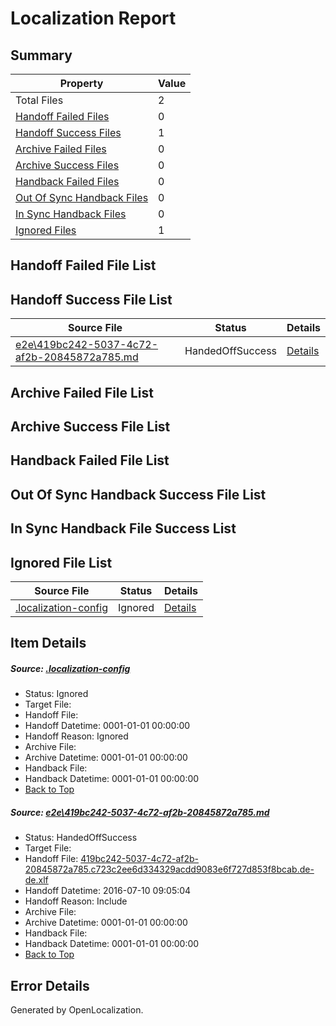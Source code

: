 # <a name='report-top'></a> Localization Report

## Summary
 Property | Value 
 -------- | ----- 
 Total Files | 2
[ Handoff Failed Files ](#handoff-failed-list)| 0
[ Handoff Success Files ](#handoff-success-list)| 1
[ Archive Failed Files ](#archive-failed-list)| 0
[ Archive Success Files ](#archive-success-list)| 0
[ Handback Failed Files ](#handback-failed-list)| 0
[ Out Of Sync Handback Files ](#outofsync-handback-success-list)| 0
[ In Sync Handback Files ](#insync-handback-success-list)| 0
[ Ignored Files ](#ignored-list)| 1

## <a name='handoff-failed-list'></a> Handoff Failed File List

## <a name='handoff-success-list'></a> Handoff Success File List
 Source File | Status | Details 
 ----------- | ------ | ------- 
 [e2e\419bc242-5037-4c72-af2b-20845872a785.md](https://github.com/OpenLocalizationTestOrg/oltest/blob/216aa85f1b46bb9b3c50a65c1de89609f2bbf216/e2e/419bc242-5037-4c72-af2b-20845872a785.md) | HandedOffSuccess | [Details](#26af0dc6d932ede849b04c7718bebab9e1601c9c1)

## <a name='archive-failed-list'></a> Archive Failed File List

## <a name='archive-success-list'></a> Archive Success File List

## <a name='handback-failed-list'></a> Handback Failed File List

## <a name='outofsync-handback-success-list'></a> Out Of Sync Handback Success File List

## <a name='insync-handback-success-list'></a> In Sync Handback File Success List

## <a name='ignored-list'></a> Ignored File List
 Source File | Status | Details 
 ----------- | ------ | ------- 
 [.localization-config](https://github.com/OpenLocalizationTestOrg/oltest/blob/216aa85f1b46bb9b3c50a65c1de89609f2bbf216/.localization-config) | Ignored | [Details](#3d4f252ac210baf56311d7e97dcc2db10974dbd20)

## Item Details
##### <a name='3d4f252ac210baf56311d7e97dcc2db10974dbd20'></a> Source: [.localization-config](https://github.com/OpenLocalizationTestOrg/oltest/blob/216aa85f1b46bb9b3c50a65c1de89609f2bbf216/.localization-config)
* Status: Ignored
* Target File: 
* Handoff File: 
* Handoff Datetime: 0001-01-01 00:00:00
* Handoff Reason: Ignored
* Archive File: 
* Archive Datetime: 0001-01-01 00:00:00
* Handback File: 
* Handback Datetime: 0001-01-01 00:00:00
* [Back to Top](#report-top)

##### <a name='26af0dc6d932ede849b04c7718bebab9e1601c9c1'></a> Source: [e2e\419bc242-5037-4c72-af2b-20845872a785.md](https://github.com/OpenLocalizationTestOrg/oltest/blob/216aa85f1b46bb9b3c50a65c1de89609f2bbf216/e2e/419bc242-5037-4c72-af2b-20845872a785.md)
* Status: HandedOffSuccess
* Target File: 
* Handoff File: [419bc242-5037-4c72-af2b-20845872a785.c723c2ee6d334329acdd9083e6f727d853f8bcab.de-de.xlf](https://github.com/OpenLocalizationTestOrg/olhandoff-e2e/blob/e2dfc1d525c66d043b4f15f90cb6b505887df6cc/ol-handoff/OpenLocalizationTestOrg/oltest-dede-fly/ci/ht/419bc242-5037-4c72-af2b-20845872a785.c723c2ee6d334329acdd9083e6f727d853f8bcab.de-de.xlf)
* Handoff Datetime: 2016-07-10 09:05:04
* Handoff Reason: Include
* Archive File: 
* Archive Datetime: 0001-01-01 00:00:00
* Handback File: 
* Handback Datetime: 0001-01-01 00:00:00
* [Back to Top](#report-top)


## Error Details

Generated by OpenLocalization.
